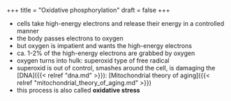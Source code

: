 +++
title = "Oxidative phosphorylation"
draft = false
+++

-   cells take high-energy electrons and release their energy in a controlled manner
-   the body passes electrons to oxygen
-   but oxygen is impatient and wants the high-energy electrons
-   ca. 1-2% of the high-energy electrons are grabbed by oxygen
-   oxygen turns into hulk: superoxid type of free radical
-   superoxid is out of control, smashes around the cell, is damaging the [DNA]({{< relref "dna.md" >}}): [Mitochondrial theory of aging]({{< relref "mitochondrial_theory_of_aging.md" >}})
-   this process is also called **oxidative stress**

